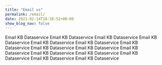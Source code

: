 ```yaml
---
title: "Email us"
permalink: /email/
date: 2021-02-14T18:38:52+00:00
show_blog_nav: false
---
```


Email KB Dataservice  Email KB Dataservice  Email KB Dataservice  Email KB Dataservice  Email KB Dataservice  Email KB Dataservice  Email KB Dataservice  Email KB Dataservice  Email KB Dataservice  Email KB Dataservice  Email KB Dataservice  Email KB Dataservice  Email KB Dataservice  Email KB Dataservice  Email KB Dataservice  